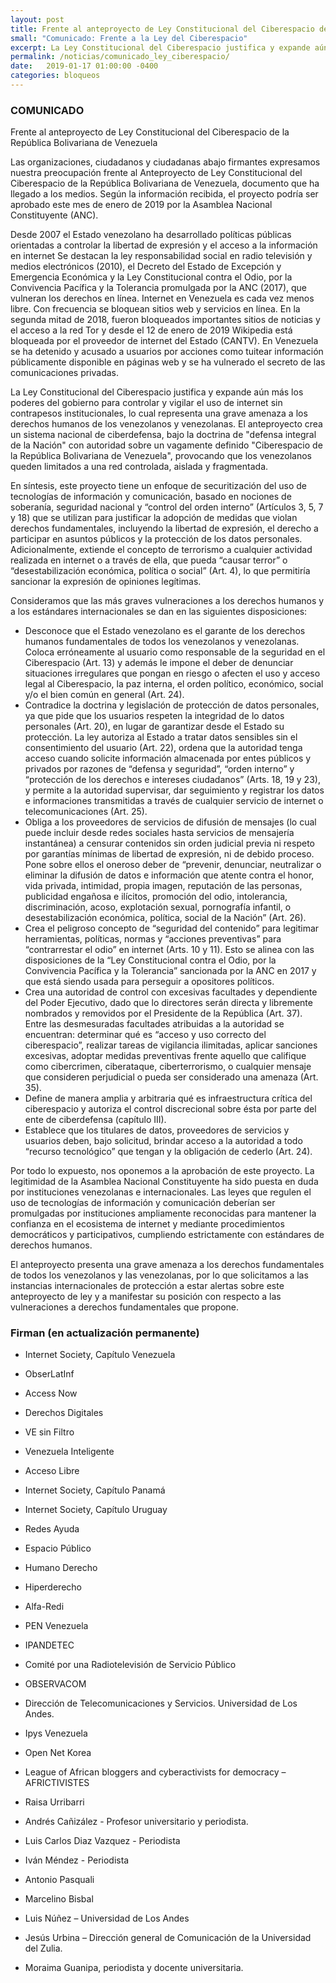 ```yaml
---
layout: post
title: Frente al anteproyecto de Ley Constitucional del Ciberespacio de la República Bolivariana de Venezuela
small: "Comunicado: Frente a la Ley del Ciberespacio"
excerpt: La Ley Constitucional del Ciberespacio justifica y expande aún más los poderes del gobierno para controlar y vigilar el uso de internet sin contrapesos institucionales.
permalink: /noticias/comunicado_ley_ciberespacio/
date:   2019-01-17 01:00:00 -0400
categories: bloqueos
---
```


### COMUNICADO

Frente al anteproyecto de Ley Constitucional del Ciberespacio de la República Bolivariana de Venezuela

Las organizaciones, ciudadanos y ciudadanas abajo firmantes expresamos nuestra preocupación frente al Anteproyecto de Ley Constitucional del Ciberespacio de la República Bolivariana de Venezuela, documento que ha llegado a los medios. Según la información recibida, el proyecto podría ser aprobado este mes de enero de 2019 por la Asamblea Nacional Constituyente (ANC).

Desde 2007 el Estado venezolano ha desarrollado políticas públicas orientadas a controlar la libertad de expresión y el acceso a la información en internet Se destacan la ley responsabilidad social en radio televisión y medios electrónicos (2010), el Decreto del Estado de Excepción y Emergencia Económica y la Ley Constitucional contra el Odio, por la Convivencia Pacífica y la Tolerancia promulgada por la ANC (2017), que vulneran los derechos en línea. Internet en Venezuela es cada vez menos libre. Con frecuencia se bloquean sitios web y servicios en línea. En la segunda mitad de 2018, fueron bloqueados importantes sitios de noticias y el acceso a la red Tor y desde el 12 de enero de 2019 Wikipedia está bloqueada por el proveedor de internet del Estado (CANTV). En Venezuela se ha detenido y acusado a usuarios por acciones como tuitear información públicamente disponible en páginas web y se ha vulnerado el secreto de las comunicaciones privadas.

La Ley Constitucional del Ciberespacio justifica y expande aún más los poderes del gobierno para controlar y vigilar el uso de internet sin contrapesos institucionales, lo cual representa una grave amenaza a los derechos humanos de los venezolanos y venezolanas. El anteproyecto crea un sistema nacional de ciberdefensa, bajo la doctrina de "defensa integral de la Nación" con autoridad sobre un vagamente definido "Ciberespacio de la República Bolivariana de Venezuela", provocando que los venezolanos queden limitados a una red controlada, aislada y fragmentada.

En síntesis, este proyecto tiene un enfoque de securitización del uso de tecnologías de información y comunicación, basado en nociones de soberanía, seguridad nacional y “control del orden interno” (Artículos 3, 5, 7 y 18) que se utilizan para justificar la adopción de medidas que violan derechos fundamentales, incluyendo la libertad de expresión, el derecho a participar en asuntos públicos y la protección de los datos personales. Adicionalmente, extiende el concepto de terrorismo a cualquier actividad realizada en internet o a través de ella, que pueda “causar terror” o “desestabilización económica, política o social” (Art. 4), lo que permitiría sancionar la expresión de opiniones legítimas. 

Consideramos que las más graves vulneraciones a los derechos humanos y a los estándares internacionales se dan en las siguientes disposiciones: 

* Desconoce que el Estado venezolano es el garante de los derechos humanos fundamentales de todos los venezolanos y venezolanas. Coloca erróneamente al usuario como responsable de la seguridad en el Ciberespacio (Art. 13) y además le impone el deber de denunciar situaciones irregulares que pongan en riesgo o afecten el uso y acceso legal al Ciberespacio, la paz interna, el orden político, económico, social y/o el bien común en general (Art. 24). 
* Contradice la doctrina y legislación de protección de datos personales, ya que pide que los usuarios respeten la integridad de lo datos personales (Art. 20), en lugar de garantizar desde el Estado su protección. La ley autoriza al Estado a tratar datos sensibles sin el consentimiento del usuario (Art. 22), ordena que la autoridad tenga acceso cuando solicite información almacenada por entes públicos y privados por razones de “defensa y seguridad”, “orden interno” y “protección de los derechos e intereses ciudadanos” (Arts. 18, 19 y 23), y permite a la autoridad supervisar, dar seguimiento y registrar los datos e informaciones transmitidas a través de cualquier servicio de internet o telecomunicaciones (Art. 25).  
* Obliga a los proveedores de servicios de difusión de mensajes (lo cual puede incluir desde redes sociales hasta servicios de mensajería instantánea) a censurar contenidos sin orden judicial previa ni respeto por garantías mínimas de libertad de expresión, ni de debido proceso. Pone sobre ellos el oneroso deber de “prevenir, denunciar, neutralizar o eliminar la difusión de datos e información que atente contra el honor, vida privada, intimidad, propia imagen, reputación de las personas, publicidad engañosa e ilícitos, promoción del odio, intolerancia, discriminación, acoso, explotación sexual, pornografía infantil, o desestabilización económica, política, social de la Nación” (Art. 26). 
* Crea el peligroso concepto de “seguridad del contenido” para legitimar herramientas, políticas, normas y “acciones preventivas” para “contrarrestar el odio” en internet (Arts. 10 y 11). Esto se alinea con las disposiciones de la “Ley Constitucional contra el Odio, por la Convivencia Pacífica y la Tolerancia” sancionada por la ANC en 2017 y que está siendo usada para perseguir a opositores políticos.
* Crea una autoridad de control con excesivas facultades y dependiente del Poder Ejecutivo, dado que lo directores serán directa y libremente nombrados y removidos por el Presidente de la República (Art. 37). Entre las desmesuradas facultades atribuidas a la autoridad se encuentran: determinar qué es “acceso y uso correcto del ciberespacio”, realizar tareas de vigilancia ilimitadas, aplicar sanciones excesivas, adoptar medidas preventivas frente aquello que califique como cibercrimen, ciberataque, ciberterrorismo, o cualquier mensaje que consideren perjudicial o pueda ser considerado una amenaza (Art. 35).
* Define de manera amplia y arbitraria qué es infraestructura crítica del ciberespacio y autoriza el control discrecional sobre ésta por parte del ente de ciberdefensa (capítulo III). 
* Establece que los titulares de datos, proveedores de servicios y usuarios deben, bajo solicitud, brindar acceso a la autoridad a todo “recurso tecnológico” que tengan y la obligación de cederlo (Art. 24).
 
Por todo lo expuesto, nos oponemos a la aprobación de este proyecto. La legitimidad de la Asamblea Nacional Constituyente ha sido puesta en duda por instituciones venezolanas e internacionales. Las leyes que regulen el uso de tecnologías de información y comunicación deberían ser promulgadas por instituciones ampliamente reconocidas para mantener la confianza en el ecosistema de internet y mediante procedimientos democráticos y participativos, cumpliendo estrictamente con estándares de derechos humanos.

El anteproyecto presenta una grave amenaza a los derechos fundamentales de todos los venezolanos y las venezolanas, por lo que solicitamos a las instancias internacionales de protección a estar alertas sobre este anteproyecto de ley y a manifestar su posición con respecto a las vulneraciones a derechos fundamentales que propone. 

### Firman (en actualización permanente)

* Internet Society, Capítulo Venezuela
* ObserLatInf
* Access Now
* Derechos Digitales
* VE sin Filtro
* Venezuela Inteligente
* Acceso Libre
* Internet Society, Capítulo Panamá
* Internet Society, Capítulo Uruguay
* Redes Ayuda
* Espacio Público
* Humano Derecho
* Hiperderecho
* Alfa-Redi
* PEN Venezuela
* IPANDETEC
* Comité por una Radiotelevisión de Servicio Público
* OBSERVACOM
* Dirección de Telecomunicaciones y Servicios. Universidad de Los Andes.
* Ipys Venezuela
* Open Net Korea
* League of African bloggers and cyberactivists for democracy – AFRICTIVISTES

* Raisa Urribarri 
* Andrés Cañizález - Profesor universitario y periodista.
* Luis Carlos Diaz Vazquez - Periodista
* Iván Méndez - Periodista
* Antonio Pasquali
* Marcelino Bisbal
* Luis Núñez – Universidad de Los Andes
* Jesús Urbina – Dirección general de Comunicación de la Universidad del Zulia.
* Moraima Guanipa, periodista y docente universitaria.
